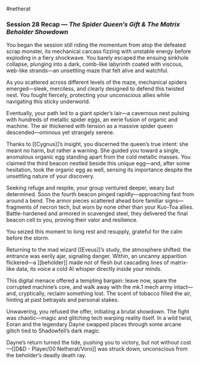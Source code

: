 #netherat
### Session 28 Recap — _The Spider Queen’s Gift & The Matrix Beholder Showdown_

You began the session still riding the momentum from atop the defeated scrap monster, its mechanical carcass fizzing with unstable energy before exploding in a fiery shockwave. You barely escaped the ensuing sinkhole collapse, plunging into a dark, comb-like labyrinth coated with viscous, web-like strands—an unsettling maze that felt alive and watchful.

As you scattered across different levels of the maze, mechanical spiders emerged—sleek, merciless, and clearly designed to defend this twisted nest. You fought fiercely, protecting your unconscious allies while navigating this sticky underworld.

Eventually, your path led to a giant spider’s lair—a cavernous nest pulsing with hundreds of metallic spider eggs, an eerie fusion of organic and machine. The air thickened with tension as a massive spider queen descended—ominous yet strangely serene.

Thanks to [[Cygnus]]’s insight, you discerned the queen’s true intent: she meant no harm, but rather a warning. She guided you toward a single, anomalous organic egg standing apart from the cold metallic masses. You claimed the third beacon nestled beside this unique egg—and, after some hesitation, took the organic egg as well, sensing its importance despite the unsettling nature of your discovery.

Seeking refuge and respite, your group ventured deeper, weary but determined. Soon the fourth beacon pinged rapidly—approaching fast from around a bend. The armor pieces scattered ahead bore familiar signs—fragments of necron tech, but worn by none other than your Kuo-Toa allies. Battle-hardened and armored in scavenged steel, they delivered the final beacon cell to you, proving their valor and resilience.

You seized this moment to long rest and resupply, grateful for the calm before the storm.

Returning to the mad wizard [[Eveus]]’s study, the atmosphere shifted: the entrance was eerily ajar, signaling danger. Within, an uncanny apparition flickered—a [[beholder]] made not of flesh but cascading lines of matrix-like data, its voice a cold AI whisper directly inside your minds.

This digital menace offered a tempting bargain: leave now, spare the corrupted machine’s core, and walk away with the mk.1 mech army intact—and, cryptically, reclaim something lost. The scent of tobacco filled the air, hinting at past betrayals and personal stakes.

Unwavering, you refused the offer, initiating a brutal showdown. The fight was chaotic—magic and glitching tech warping reality itself. In a wild twist, Eoran and the legendary Dayne swapped places through some arcane glitch tied to Shadowfell’s dark magic.

Dayne’s return turned the tide, pushing you to victory, but not without cost—[[D&D - Player/00 Netherat/Voro]] was struck down, unconscious from the beholder’s deadly death ray.